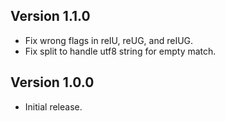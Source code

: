 Version 1.1.0
-------------
* Fix wrong flags in reIU, reUG, and reIUG.
* Fix split to handle utf8 string for empty match.

Version 1.0.0
-------------
* Initial release.
